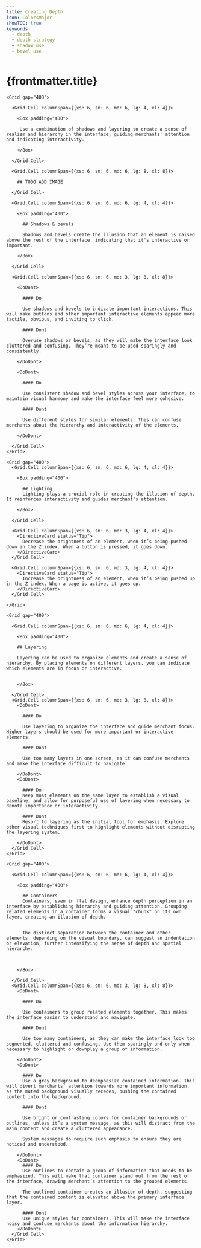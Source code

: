 ```yaml
---
title: Creating Depth
icon: ColorsMajor
showTOC: true
keywords:
  - depth
  - depth strategy
  - shadow use
  - bevel use
---
```


# {frontmatter.title}

<Subnav />

<Stack gap="800">

<Card>

    <Grid gap="400">

      <Grid.Cell columnSpan={{xs: 6, sm: 6, md: 6, lg: 4, xl: 4}}>

        <Box padding="400">

         Use a combination of shadows and layering to create a sense of realism and hierarchy in the interface, guiding merchants' attention and indicating interactivity.

        </Box>

      </Grid.Cell>

      <Grid.Cell columnSpan={{xs: 6, sm: 6, md: 6, lg: 8, xl: 8}}>

        ## TODO ADD IMAGE

      </Grid.Cell>

      <Grid.Cell columnSpan={{xs: 6, sm: 6, md: 6, lg: 4, xl: 4}}>

        <Box padding="400">

          ## Shadows & bevels

          Shadows and bevels create the illusion that an element is raised above the rest of the interface, indicating that it's interactive or important.

        </Box>

      </Grid.Cell>

      <Grid.Cell columnSpan={{xs: 6, sm: 6, md: 3, lg: 8, xl: 8}}>

        <DoDont>

          #### Do

          Use shadows and bevels to indicate important interactions. This will make buttons and other important interactive elements appear more tactile, obvious, and inviting to click.

          #### Dont

          Overuse shadows or bevels, as they will make the interface look cluttered and confusing. They’re meant to be used sparingly and consistently.

        </DoDont>

        <DoDont>

          #### Do

          Use consistent shadow and bevel styles across your interface, to maintain visual harmony and make the interface feel more cohesive.

          #### Dont

          Use different styles for similar elements. This can confuse merchants about the hierarchy and interactivity of the elements.

        </DoDont>

      </Grid.Cell>
    </Grid>

  </Card>

  <Card>

    <Grid gap="400">
      <Grid.Cell columnSpan={{xs: 6, sm: 6, md: 6, lg: 4, xl: 4}}>

        <Box padding="400">

          ## Lighting
          Lighting plays a crucial role in creating the illusion of depth. It reinforces interactivity and guides merchant's attention.

        </Box>

      </Grid.Cell>

      <Grid.Cell columnSpan={{xs: 6, sm: 6, md: 3, lg: 4, xl: 4}}>
        <DirectiveCard status="Tip">
          Decrease the brightness of an element, when it’s being pushed down in the Z index. When a button is pressed, it goes down.
        </DirectiveCard>
      </Grid.Cell>

      <Grid.Cell columnSpan={{xs: 6, sm: 6, md: 3, lg: 4, xl: 4}}>
        <DirectiveCard status="Tip">
          Increase the brightness of an element, when it’s being pushed up in the Z index. When a page is active, it goes up.
        </DirectiveCard>
      </Grid.Cell>

    </Grid>

  </Card>

  <Card>

    <Grid gap="400">

      <Grid.Cell columnSpan={{xs: 6, sm: 6, md: 6, lg: 4, xl: 4}}>

        <Box padding="400">

        ## Layering

        Layering can be used to organize elements and create a sense of hierarchy. By placing elements on different layers, you can indicate which elements are in focus or interactive.


        </Box>

      </Grid.Cell>
      <Grid.Cell columnSpan={{xs: 6, sm: 6, md: 3, lg: 8, xl: 8}}>
        <DoDont>

          #### Do

          Use layering to organize the interface and guide merchant focus. Higher layers should be used for more important or interactive elements.

          #### Dont

          Use too many layers in one screen, as it can confuse merchants and make the interface difficult to navigate.

        </DoDont>
        <DoDont>

          #### Do
          Keep most elements on the same layer to establish a visual baseline, and allow for purposeful use of layering when necessary to denote importance or interactivity.

          #### Dont
          Resort to layering as the initial tool for emphasis. Explore other visual techniques first to highlight elements without disrupting the layering system.

        </DoDont>
      </Grid.Cell>
    </Grid>

  </Card>
  <Card>

    <Grid gap="400">

      <Grid.Cell columnSpan={{xs: 6, sm: 6, md: 6, lg: 4, xl: 4}}>

        <Box padding="400">

          ## Containers
          Containers, even in flat design, enhance depth perception in an interface by establishing hierarchy and guiding attention. Grouping related elements in a container forms a visual "chunk" on its own layer, creating an illusion of depth.


          The distinct separation between the container and other elements, depending on the visual boundary, can suggest an indentation or elevation, further intensifying the sense of depth and spatial hierarchy.



        </Box>

      </Grid.Cell>
      <Grid.Cell columnSpan={{xs: 6, sm: 6, md: 3, lg: 8, xl: 8}}>
        <DoDont>

          #### Do

          Use containers to group related elements together. This makes the interface easier to understand and navigate.

          #### Dont

          Use too many containers, as they can make the interface look too segmented, cluttered and confusing. Use them sparingly and only when necessary to highlight or downplay a group of information.

        </DoDont>
        <DoDont>

          #### Do
          Use a gray background to deemphasize contained information. This will divert merchants’ attention towards more important information, as the muted background visually recedes, pushing the contained content into the background.

          #### Dont

          Use bright or contrasting colors for container backgrounds or outlines, unless it’s a system message, as this will distract from the main content and create a cluttered appearance.

          System messages do require such emphasis to ensure they are noticed and understood.

        </DoDont>
        <DoDont>
          #### Do
          Use outlines to contain a group of information that needs to be emphasized. This will make that container stand out from the rest of the interface, drawing merchant’s attention to the grouped elements.

          The outlined container creates an illusion of depth, suggesting that the contained content is elevated above the primary interface layer.

          #### Dont
          Use unique styles for containers. This will make the interface noisy and confuse merchants about the information hierarchy.
        </DoDont>
      </Grid.Cell>
    </Grid>

  </Card>

</Stack>
